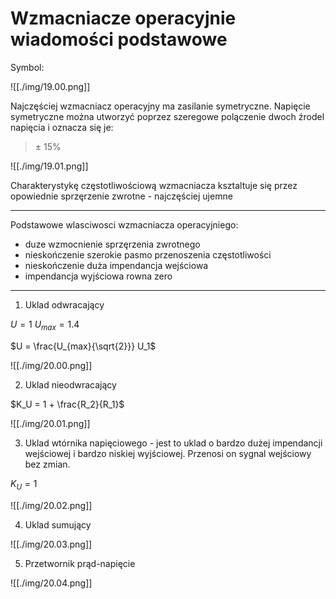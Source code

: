 # Wzmacniacze operacyjnie wiadomości podstawowe

Symbol:

![[./img/19.00.png]]

Najczęściej wzmacniacz operacyjny ma zasilanie symetryczne. Napięcie symetryczne można utworzyć poprzez szeregowe polączenie dwoch źrodel napięcia i oznacza się je:

> ± 15%

![[./img/19.01.png]]

Charakterystykę częstotliwościową wzmacniacza ksztaltuje się przez opowiednie sprzęrzenie zwrotne - najczęściej ujemne

---

Podstawowe wlasciwosci wzmacniacza operacyjniego:
- duze wzmocnienie sprzęrzenia zwrotnego
- nieskończenie szerokie pasmo przenoszenia częstotliwości
- nieskończenie duża impendancja wejściowa
- impendancja wyjściowa rowna zero

---

1. Uklad odwracający

$U = 1$
$U_{max} = 1.4$

$U = \frac{U_{max}{\sqrt{2}}} U_1$

![[./img/20.00.png]]

2. Uklad nieodwracający

$K_U = 1 + \frac{R_2}{R_1}$

![[./img/20.01.png]]

3. Uklad wtórnika napięciowego - jest to uklad o bardzo dużej impendancji wejściowej i bardzo niskiej wyjściowej. Przenosi on sygnal wejściowy bez zmian.

$K_U = 1$

![[./img/20.02.png]]

4. Uklad sumujący

![[./img/20.03.png]]

5. Przetwornik prąd-napięcie

![[./img/20.04.png]]


